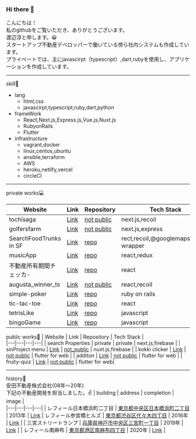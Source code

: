 ### Hi there 👋

こんにちは！  
私のgithubをご覧いただき、ありがとうございます。  
渡辺淳と申します。😀  
スタートアップ不動産デベロッパーで働いている傍ら社内システムも作成しています。  
プライベートでは、主にjavascirpt（typescript）,dart,rubyを使用し、アプリケーションを作成しています。

***
skill📖  
- lang
  - html,css
  - javascirpt,typescript,ruby,dart,python
- frameWork
  - React,Next.js,Express.js,Vue.js,Nuxt.js
  - RubyonRails
  - Flutter
- infrastructure
  - vagrant,docker
  - linux,centos,ubuntu
  - ansible,terraform
  - AWS
  - heroku,netlify,vercel
  - circleCI
 ***
 private works💻  
 
| Website | Link | Repository | Tech Stack |  
|---|---|---|---|
|  tochisaga  |  [Link](https://tochisaga.com/)   |  [not public](https://tochisaga.com/) |  next.js,recoil  |
|  golfersfarm  |  [Link](https://golfersfarm.com/)   |  [not public](https://golfersfarm.com/) |  next.js,express  |
|  SearchFoodTrunks in SF  |  [Link](https://uberchallenge.netlify.app/)   |  [repo](https://github.com/junwatanabe72/uberChallenge) |  rect,recoil,@googlemaps/react-wrapper  |
|  musicApp |  [Link](https://kyokuate.netlify.app/)   |  [repo](https://github.com/junwatanabe72/musicApp)   |  react,redux  |
|  不動産所有期間チェッカ-  |  [Link](https://real-estate-holding-period-checker.work/)   |  [repo](https://github.com/junwatanabe72/long_term_transfer)   |  react  |
|  augusta_winner_ts  |  [Link](https://augusta-winner.vercel.app/)   |  [not public](https://augusta-winner.vercel.app/)   |  react,recoil  |
|  simple-poker |  [Link](https://simple-poker-jw.herokuapp.com/)   |  [repo](https://github.com/junwatanabe72/poker_rails)   |  ruby on rails  | 
|  tic-tac-toe  |  [Link](https://junwatanabe72.github.io/react-tic-tac-toe/)   |  [repo](https://github.com/junwatanabe72/react-tic-tac-toe)   |  react  |
|  tetrisLike  |  [Link](https://junwatanabe72.github.io/Tetris/)   |  [repo](https://github.com/junwatanabe72/Tetris)   |  javascript  |
|  bingoGame  |  [Link](https://junwatanabe72.github.io/Bingo/)   |  [repo](https://github.com/junwatanabe72/Bingo)   |  javascript  | 
   
public works📱
| Website | Link | Repository | Tech Stack |  
|---|---|---|---|
|  search Properties  |  private   |  private   |  next.js,firebase  |
|  sinProject menu  |  [Link](https://menu.sinproapps.com/)   |  [not_public](https://menu.sinproapps.com/)   |  nuxt.js,firebase  |
|  kokki clicker  |  [Link](https://sinproject.net/teams/kokki-clicker/#/)   |  [not public](https://sinproject.net/teams/kokki-clicker/#/) |  flutter for web |
|  additon  |  [Link](https://sinproject.net/teams/addition/#/)   |  [not public](https://sinproject.net/teams/addition/#/) |  flutter for web |
|  fruity-quiz  |  [Link](https://sinproject.net/teams/fruity-quiz/#/)   |  [not public](https://sinproject.net/teams/fruity-quiz/#/) |  flutter for web|



***
history👣  
安田不動産株式会社(08年〜20年)  
下記の不動産開発を担当しました。✌️ 
| building | address | completion | image |    
|---|---|---|---|
|  レフィール日本橋浜町二丁目 |  [東京都中央区日本橋浜町二丁目](https://www.google.com/maps/place/%E3%80%92103-0007+%E6%9D%B1%E4%BA%AC%E9%83%BD%E4%B8%AD%E5%A4%AE%E5%8C%BA%E6%97%A5%E6%9C%AC%E6%A9%8B%E6%B5%9C%E7%94%BA%EF%BC%92%E4%B8%81%E7%9B%AE%EF%BC%92%EF%BC%94%E2%88%92%EF%BC%91%EF%BC%90/@35.6859716,139.7862617,17z/data=!3m1!4b1!4m5!3m4!1s0x60188948abbf9a35:0xc2d7fe1b4759349c!8m2!3d35.6859716!4d139.7884504)   | 2013年  | [Link](http://www.yasuda-re.co.jp/business/housing_sale/s_detail09.html)
|  レフィール参宮橋ヒルズ  |  [東京都渋谷区代々木四丁目](https://www.google.com/maps/place/%E3%80%92151-0053+%E6%9D%B1%E4%BA%AC%E9%83%BD%E6%B8%8B%E8%B0%B7%E5%8C%BA%E4%BB%A3%E3%80%85%E6%9C%A8%EF%BC%94%E4%B8%81%E7%9B%AE%EF%BC%95%EF%BC%91%E2%88%92%EF%BC%95/@35.6779348,139.688983,17z/data=!3m1!4b1!4m5!3m4!1s0x60188ccb4b8a4037:0x4b65d47c85b77348!8m2!3d35.6779348!4d139.6911717)   |  2016年 | [Link](http://www.yasuda-re.co.jp/business/housing_sale/s_detail06.html) |
|  三宮ストリートランプ  |  [兵庫県神戸市中央区三宮町一丁目](https://www.google.com/maps/place/%E7%A5%9E%E6%88%B8%E7%89%9B+%E3%82%B9%E3%83%86%E3%83%BC%E3%82%AD+%E9%89%84%E6%9D%BF%E7%84%BC%E3%81%8D+%E5%90%89%E7%A5%A5%E5%90%89+%E4%B8%89%E5%AE%AE%E4%B8%AD%E5%A4%AE%E5%BA%97/@34.6913526,135.1938262,21z/data=!3m1!5s0x60008efafd8cb1e3:0x9effae073d2ebeab!4m5!3m4!1s0x60008ef0f4a4b707:0x32e7facce2b5f47b!8m2!3d34.6911949!4d135.1939324)   | 2019年 | [Link](http://www.yasuda-re.co.jp/business/building/b_detail17.html)   |
|  レフィール南麻布  |  [東京都港区南麻布四丁目](https://www.google.com/maps/place/%E3%80%92106-0047+%E6%9D%B1%E4%BA%AC%E9%83%BD%E6%B8%AF%E5%8C%BA%E5%8D%97%E9%BA%BB%E5%B8%83%EF%BC%94%E4%B8%81%E7%9B%AE%EF%BC%99+%E3%83%8F%E3%82%A6%E3%82%B9%EF%BC%A2/@35.6490874,139.7273736,21z/data=!4m5!3m4!1s0x60188b0b85fe7fc9:0x172a1dc1d8c8ac25!8m2!3d35.6491756!4d139.7272283)   | 2020年 | [Link](http://www.yasuda-re.co.jp/business/housing_sale/s_detail30.html)   |
